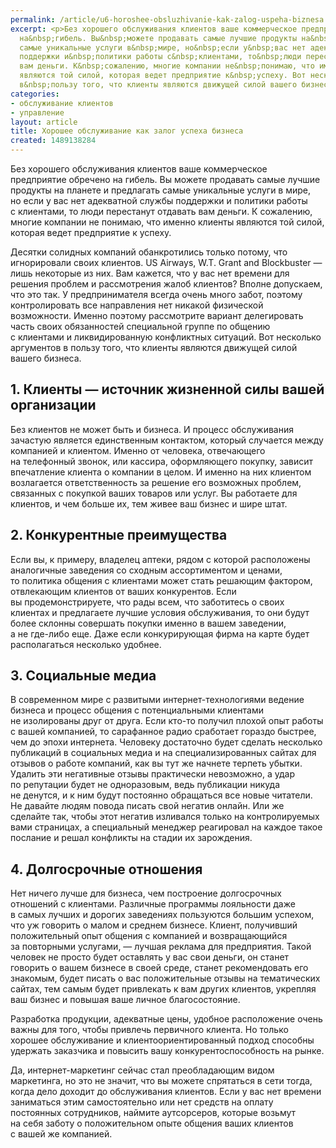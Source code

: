 ```yaml
---
permalink: /article/u6-horoshee-obsluzhivanie-kak-zalog-uspeha-biznesa
excerpt: <p>Без хорошего обслуживания клиентов ваше коммерческое предприятие обречено
  на&nbsp;гибель. Вы&nbsp;можете продавать самые лучшие продукты на&nbsp;планете и&nbsp;предлагать
  самые уникальные услуги в&nbsp;мире, но&nbsp;если у&nbsp;вас нет адекватной службы
  поддержки и&nbsp;политики работы с&nbsp;клиентами, то&nbsp;люди перестанут отдавать
  вам деньги. К&nbsp;сожалению, многие компании не&nbsp;понимаю, что именно клиенты
  являются той силой, которая ведет предприятие к&nbsp;успеху. Вот несколько аргументов
  в&nbsp;пользу того, что клиенты являются движущей силой вашего бизнеса.</p>
categories:
- обслуживание клиентов
- управление
layout: article
title: Хорошее обслуживание как залог успеха бизнеса
created: 1489138284
---
```

<p>Без хорошего обслуживания клиентов ваше коммерческое предприятие обречено на&nbsp;гибель. Вы&nbsp;можете продавать самые лучшие продукты на&nbsp;планете и&nbsp;предлагать самые уникальные услуги в&nbsp;мире, но&nbsp;если у&nbsp;вас нет адекватной службы поддержки и&nbsp;политики работы с&nbsp;клиентами, то&nbsp;люди перестанут отдавать вам деньги. К&nbsp;сожалению, многие компании не&nbsp;понимаю, что именно клиенты являются той силой, которая ведет предприятие к&nbsp;успеху.</p>
<p>Десятки солидных компаний обанкротились только потому, что игнорировали своих клиентов. US&nbsp;Airways, W.T. Grant and Blockbuster&nbsp;— лишь некоторые из&nbsp;них. Вам кажется, что у&nbsp;вас нет времени для решения проблем и&nbsp;рассмотрения жалоб клиентов? Вполне допускаем, что это так. У&nbsp;предпринимателя всегда очень много забот, поэтому контролировать все направления нет никакой физической возможности. Именно поэтому рассмотрите вариант делегировать часть своих обязанностей специальной группе по&nbsp;общению с&nbsp;клиентами и&nbsp;ликвидированную конфликтных ситуаций. Вот несколько аргументов в&nbsp;пользу того, что клиенты являются движущей силой вашего бизнеса.</p>
<h2>1. Клиенты&nbsp;— источник жизненной силы вашей организации</h2>
<p>Без клиентов не&nbsp;может быть и&nbsp;бизнеса. И&nbsp;процесс обслуживания зачастую является единственным контактом, который случается между компанией и&nbsp;клиентом. Именно от&nbsp;человека, отвечающего на&nbsp;телефонный звонок, или кассира, оформляющего покупку, зависит впечатление клиента о&nbsp;компании в&nbsp;целом. И&nbsp;именно на&nbsp;них клиентом возлагается ответственность за&nbsp;решение его возможных проблем, связанных с&nbsp;покупкой ваших товаров или услуг. Вы&nbsp;работаете для клиентов, и&nbsp;чем больше&nbsp;их, тем живее ваш бизнес и&nbsp;шире штат.</p>
<h2>2. Конкурентные преимущества</h2>
<p>Если&nbsp;вы, к&nbsp;примеру, владелец аптеки, рядом с&nbsp;которой расположены аналогичные заведения со&nbsp;сходным ассортиментом и&nbsp;ценами, то&nbsp;политика общения с&nbsp;клиентами может стать решающим фактором, отвлекающим клиентов от&nbsp;ваших конкурентов. Если вы&nbsp;продемонстрируете, что рады всем, что заботитесь о&nbsp;своих клиентах и&nbsp;предлагаете лучшие условия обслуживания, то&nbsp;они будут более склонны совершать покупки именно в&nbsp;вашем заведении, а&nbsp;не&nbsp;где-либо еще. Даже если конкурирующая фирма на&nbsp;карте будет располагаться несколько удобнее.</p>
<h2>3. Социальные медиа</h2>
<p>В&nbsp;современном мире с&nbsp;развитыми интернет-технологиями ведение бизнеса и&nbsp;процесс общения с&nbsp;потенциальными клиентами не&nbsp;изолированы друг от&nbsp;друга. Если кто-то получил плохой опыт работы с&nbsp;вашей компанией, то&nbsp;сарафанное радио сработает гораздо быстрее, чем до&nbsp;эпохи интернета. Человеку достаточно будет сделать несколько публикаций в&nbsp;социальных медиа и&nbsp;на&nbsp;специализированных сайтах для отзывов о&nbsp;работе компаний, как вы&nbsp;тут&nbsp;же начнете терпеть убытки. Удалить эти негативные отзывы практически невозможно, а&nbsp;удар по&nbsp;репутации будет не&nbsp;одноразовым, ведь публикации никуда не&nbsp;денутся, и&nbsp;к&nbsp;ним будут постоянно обращаться все новые читатели. Не&nbsp;давайте людям повода писать свой негатив онлайн. Или&nbsp;же сделайте так, чтобы этот негатив изливался только на&nbsp;контролируемых вами страницах, а&nbsp;специальный менеджер реагировал на&nbsp;каждое такое послание и&nbsp;решал конфликты на&nbsp;стадии их&nbsp;зарождения.</p>
<h2>4. Долгосрочные отношения</h2>
<p>Нет ничего лучше для бизнеса, чем построение долгосрочных отношений с&nbsp;клиентами. Различные программы лояльности даже в&nbsp;самых лучших и&nbsp;дорогих заведениях пользуются большим успехом, что уж&nbsp;говорить о&nbsp;малом и&nbsp;среднем бизнесе. Клиент, получивший положительный опыт общения с&nbsp;компанией и&nbsp;возвращающийся за&nbsp;повторными услугами,&nbsp;— лучшая реклама для предприятия. Такой человек не&nbsp;просто будет оставлять у&nbsp;вас свои деньги, он&nbsp;станет говорить о&nbsp;вашем бизнесе в&nbsp;своей среде, станет рекомендовать его знакомым, будет писать о&nbsp;вас положительные отзывы на&nbsp;тематических сайтах, тем самым будет привлекать к&nbsp;вам других клиентов, укрепляя ваш бизнес и&nbsp;повышая ваше личное благосостояние. </p>
<p>Разработка продукции, адекватные цены, удобное расположение очень важны для того, чтобы привлечь первичного клиента. Но&nbsp;только хорошее обслуживание и&nbsp;клиентоориентированный подход способны удержать заказчика и&nbsp;повысить вашу конкурентоспособность на&nbsp;рынке.</p>
<p>Да, интернет-маркетинг сейчас стал преобладающим видом маркетинга, но&nbsp;это не&nbsp;значит, что вы&nbsp;можете спрятаться в&nbsp;сети тогда, когда дело доходит до&nbsp;обслуживания клиентов. Если у&nbsp;вас нет времени заниматься этим самостоятельно или нет средств на&nbsp;оплату постоянных сотрудников, наймите аутсорсеров, которые возьмут на&nbsp;себя заботу о&nbsp;положительном опыте общения ваших клиентов с&nbsp;вашей&nbsp;же компанией.</p>

